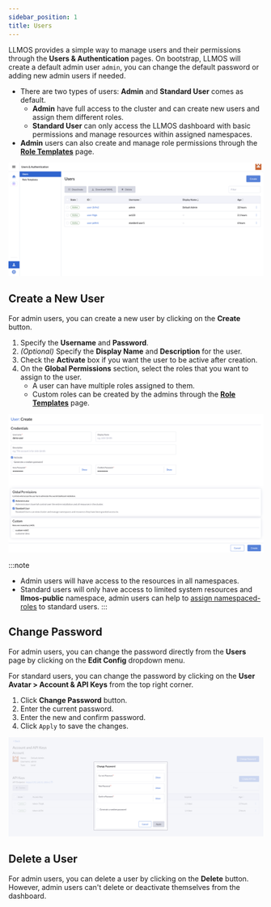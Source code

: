 ```yaml
---
sidebar_position: 1
title: Users
---
```


LLMOS provides a simple way to manage users and their permissions through the **Users & Authentication** pages.
On bootstrap, LLMOS will create a default admin user `admin`, you can change the default password or adding new admin users if needed.

- There are two types of users: **Admin** and **Standard User** comes as default.
    - **Admin** have full access to the cluster and can create new users and assign them different roles.
    - **Standard User** can only access the LLMOS dashboard with basic permissions and manage resources within assigned namespaces.
- **Admin** users can also create and manage role permissions through the **[Role Templates](./role-template.md)** page.

![Users](/img/docs/user-list.png)

## Create a New User

For admin users, you can create a new user by clicking on the **Create** button.
1. Specify the **Username** and **Password**.
1. *(Optional)* Specify the **Display Name** and **Description** for the user.
1. Check the **Activate** box if you want the user to be active after creation.
1. On the **Global Permissions** section, select the roles that you want to assign to the user.
   - A user can have multiple roles assigned to them.
   - Custom roles can be created by the admins through the **[Role Templates](./role-template.md)** page.

![Create User](/img/docs/user-create-new-user.png)

:::note
- Admin users will have access to the resources in all namespaces.
- Standard users will only have access to limited system resources and **llmos-public** namespace, admin users can help to [assign namespaced-roles](./role-template.md#assigning-namespace-role-to-the-user) to standard users.
:::

## Change Password
For admin users, you can change the password directly from the **Users** page by clicking on the **Edit Config** dropdown menu. 

For standard users, you can change the password by clicking on the **User Avatar > Account & API Keys** from the top right corner. 

1. Click **Change Password** button.
1. Enter the current password.
1. Enter the new and confirm password.
1. Click `Apply` to save the changes.

![Change Password](/img/docs/user-change-password.png)


## Delete a User
For admin users, you can delete a user by clicking on the **Delete** button.
However, admin users can't delete or deactivate themselves from the dashboard.